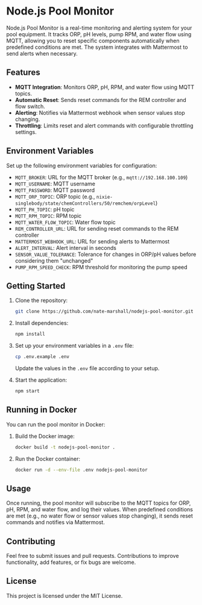 
# Node.js Pool Monitor

Node.js Pool Monitor is a real-time monitoring and alerting system for your pool equipment. It tracks ORP, pH levels, pump RPM, and water flow using MQTT, allowing you to reset specific components automatically when predefined conditions are met. The system integrates with Mattermost to send alerts when necessary.

## Features

- **MQTT Integration**: Monitors ORP, pH, RPM, and water flow using MQTT topics.
- **Automatic Reset**: Sends reset commands for the REM controller and flow switch.
- **Alerting**: Notifies via Mattermost webhook when sensor values stop changing.
- **Throttling**: Limits reset and alert commands with configurable throttling settings.

## Environment Variables

Set up the following environment variables for configuration:

- `MQTT_BROKER`: URL for the MQTT broker (e.g., `mqtt://192.168.100.109`)
- `MQTT_USERNAME`: MQTT username
- `MQTT_PASSWORD`: MQTT password
- `MQTT_ORP_TOPIC`: ORP topic (e.g., `nixie-singlebody/state/chemControllers/50/remchem/orpLevel`)
- `MQTT_PH_TOPIC`: pH topic
- `MQTT_RPM_TOPIC`: RPM topic
- `MQTT_WATER_FLOW_TOPIC`: Water flow topic
- `REM_CONTROLLER_URL`: URL for sending reset commands to the REM controller
- `MATTERMOST_WEBHOOK_URL`: URL for sending alerts to Mattermost
- `ALERT_INTERVAL`: Alert interval in seconds
- `SENSOR_VALUE_TOLERANCE`: Tolerance for changes in ORP/pH values before considering them "unchanged"
- `PUMP_RPM_SPEED_CHECK`: RPM threshold for monitoring the pump speed

## Getting Started

1. Clone the repository:
    ```bash
    git clone https://github.com/nate-marshall/nodejs-pool-monitor.git
    ```
2. Install dependencies:
    ```bash
    npm install
    ```
3. Set up your environment variables in a `.env` file:
    ```bash
    cp .env.example .env
    ```
   Update the values in the `.env` file according to your setup.

4. Start the application:
    ```bash
    npm start
    ```

## Running in Docker

You can run the pool monitor in Docker:

1. Build the Docker image:
    ```bash
    docker build -t nodejs-pool-monitor .
    ```

2. Run the Docker container:
    ```bash
    docker run -d --env-file .env nodejs-pool-monitor
    ```

## Usage

Once running, the pool monitor will subscribe to the MQTT topics for ORP, pH, RPM, and water flow, and log their values. When predefined conditions are met (e.g., no water flow or sensor values stop changing), it sends reset commands and notifies via Mattermost.

## Contributing

Feel free to submit issues and pull requests. Contributions to improve functionality, add features, or fix bugs are welcome.

## License

This project is licensed under the MIT License.
